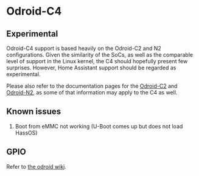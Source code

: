 # Odroid-C4

## Experimental

Odroid-C4 support is based heavily on the Odroid-C2 and N2 configurations. Given the similarity of the SoCs, as well as the comparable level of support in the Linux kernel, the C4 should hopefully present few surprises. However, Home Assistant support should be regarded as experimental.

Please also refer to the documentation pages for the [Odroid-C2](./odroid-c2.md) and [Odroid-N2](./odroid-n2.md), as some of that information may apply to the C4 as well.

## Known issues

1. Boot from eMMC not working (U-Boot comes up but does not load HassOS)

## GPIO

Refer to [the odroid wiki](https://wiki.odroid.com/odroid-c4/hardware/expansion_connectors).
